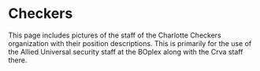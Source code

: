 # Checkers
This page includes pictures of the staff of the Charlotte Checkers organization with their position descriptions. This is primarily for the use of the Allied Universal security staff at the BOplex along with the Crva staff there.
